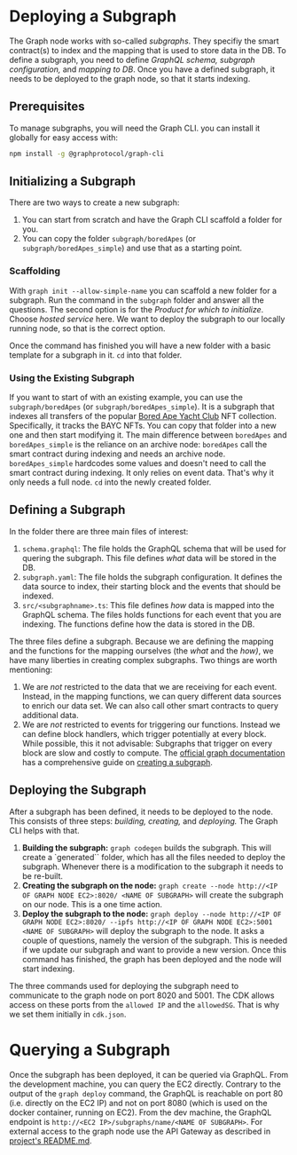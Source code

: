 # Deploying a Subgraph
The Graph node works with so-called _subgraphs_. They specifiy the smart contract(s) to index and the mapping that is used to store data in the DB. To define a subgraph, you need to define _GraphQL schema, subgraph configuration,_ and _mapping to DB_. Once you have a defined subgraph, it needs to be deployed to the graph node, so that it starts indexing. 

## Prerequisites
To manage subgraphs, you will need the Graph CLI. you can install it globally for easy access with:

```sh
npm install -g @graphprotocol/graph-cli
```

## Initializing a Subgraph
There are two ways to create a new subgraph:
1. You can start from scratch and have the Graph CLI scaffold a folder for you.
2. You can copy the folder `subgraph/boredApes` (or `subgraph/boredApes_simple`) and use that as a starting point.

### Scaffolding
With `graph init --allow-simple-name` you can scaffold a new folder for a subgraph. Run the command in the `subgraph` folder and answer all the questions. The second option is for the _Product for which to initialize_. Choose _hosted service_ here. We want to deploy the subgraph to our locally running node, so that is the correct option. 

Once the command has finished you will have a new folder with a basic template for a subgraph in it. `cd` into that folder.

### Using the Existing Subgraph
If you want to start of with an existing example, you can use the `subgraph/boredApes` (or `subgraph/boredApes_simple`). It is a subgraph that indexes all transfers of the popular [Bored Ape Yacht Club](https://boredapeyachtclub.com) NFT collection. Specifically, it tracks the BAYC NFTs. You can copy that folder into a new one and then start modifying it. The main difference between `boredApes` and `boredApes_simple` is the reliance on an archive node: `boredApes` call the smart contract during indexing and needs an archive node. `boredApes_simple` hardcodes some values and doesn't need to call the smart contract during indexing. It only relies on event data. That's why it only needs a full node. `cd` into the newly created folder.

## Defining a Subgraph
In the folder there are three main files of interest:
1. `schema.graphql`: The file holds the GraphQL schema that will be used for quering the subgraph. This file defines *what* data will be stored in the DB.
2. `subgraph.yaml`: The file holds the subgraph configuration. It defines the data source to index, their starting block and the events that should be indexed. 
3. `src/<subgraphname>.ts`: This file defines *how* data is mapped into the GraphQL schema. The files holds functions for each event that you are indexing. The functions define how the data is stored in the DB.

The three files define a subgraph. Because we are defining the mapping and the functions for the mapping ourselves (the _what_ and the _how)_, we have many liberties in creating complex subgraphs. Two things are worth mentioning: 
1. We are _not_ restricted to the data that we are receiving for each event. Instead, in the mapping functions, we can query different data sources to enrich our data set. We can also call other smart contracts to query additional data. 
2. We are _not_ restricted to events for triggering our functions. Instead we can define block handlers, which trigger potentially at every block. While possible, this it not advisable: Subgraphs that trigger on every block are slow and costly to compute. The [official graph documentation](https://thegraph.com/docs/en/) has a comprehensive guide on [creating a subgraph](https://thegraph.com/docs/en/developing/creating-a-subgraph).

## Deploying the Subgraph
After a subgraph has been defined, it needs to be deployed to the node. This consists of three steps: _building, creating,_ and _deploying._ The Graph CLI helps with that. 
1. **Building the subgraph:** `graph codegen` builds the subgraph. This will create a `generated`` folder, which has all the files needed to deploy the subgraph. Whenever there is a modification to the subgraph it needs to be re-built.
2. **Creating the subgraph on the node:** `graph create --node http://<IP OF GRAPH NODE EC2>:8020/ <NAME OF SUBGRAPH>` will create the subgraph on our node. This is a one time action.
3. **Deploy the subgraph to the node:** `graph deploy --node http://<IP OF GRAPH NODE EC2>:8020/ --ipfs http://<IP OF GRAPH NODE EC2>:5001 <NAME OF SUBGRAPH>` will deploy the subgraph to the node. It asks a couple of questions, namely the version of the subgraph. This is needed if we update our subgraph and want to provide a new version. Once this command has finished, the graph has been deployed and the node will start indexing. 

The three commands used for deploying the subgraph need to communicate to the graph node on port 8020 and 5001. The CDK allows access on these ports from the `allowed IP` and the `allowedSG`. That is why we set them initially in `cdk.json`.

# Querying a Subgraph
Once the subgraph has been deployed, it can be queried via GraphQL. From the development machine, you can query the EC2 directly. Contrary to the output of the `graph deploy` command, the GraphQL is reachable on port 80 (i.e. directly on the EC2 IP) and not on port 8080 (which is used on the docker container, running on EC2). From the dev machine, the GraphQL endpoint is `http://<EC2 IP>/subgraphs/name/<NAME OF SUBGRAPH>`. For external access to the graph node use the API Gateway as described in [project's README.md](../README.md#Access-to-the-GraphQL-API).
